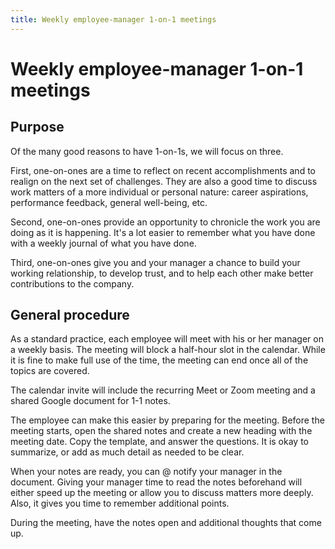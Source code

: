 ```yaml
---
title: Weekly employee-manager 1-on-1 meetings
---
```


# Weekly employee-manager 1-on-1 meetings

## Purpose

Of the many good reasons to have 1-on-1s, we will focus on three.

First, one-on-ones are a time to reflect on recent accomplishments and to realign on the next set of challenges. They are also a good time to discuss work matters of a more individual or personal nature: career aspirations, performance feedback, general well-being, etc.

Second, one-on-ones provide an opportunity to chronicle the work you are doing as it is happening. It's a lot easier to remember what you have done with a weekly journal of what you have done.

Third, one-on-ones give you and your manager a chance to build your working relationship, to develop trust, and to help each other make better contributions to the company.


## General procedure

As a standard practice, each employee will meet with his or her manager on a weekly basis. The meeting will block a half-hour slot in the calendar. While it is fine to make full use of the time, the meeting can end once all of the topics are covered.

The calendar invite will include the recurring Meet or Zoom meeting and a shared Google document for 1-1 notes.

The employee can make this easier by preparing for the meeting. Before the meeting starts, open the shared notes and create a new heading with the meeting date. Copy the template, and answer the questions. It is okay to summarize, or add as much detail as needed to be clear.

When your notes are ready, you can @ notify your manager in the document. Giving your manager time to read the notes beforehand will either speed up the meeting or allow you to discuss matters more deeply. Also, it gives you time to remember additional points.

During the meeting, have the notes open and additional thoughts that come up.
